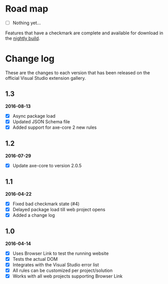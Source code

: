 # Road map

- [ ] Nothing yet...

Features that have a checkmark are complete and available for
download in the
[nightly build](http://vsixgallery.com/extension/25a79d25-0fff-4748-afaa-3a67ed116bc9/).

# Change log

These are the changes to each version that has been released
on the official Visual Studio extension gallery.

## 1.3

**2016-08-13**

- [x] Async package load
- [x] Updated JSON Schema file
- [x] Added support for axe-core 2 new rules

## 1.2

**2016-07-29**

- [x] Update axe-core to version 2.0.5

## 1.1

**2016-04-22**

- [x] Fixed bad checkmark state (#4)
- [x] Delayed package load till web project opens
- [x] Added a change log

## 1.0

**2016-04-14**

- [x] Uses Browser Link to test the running website
- [x] Tests the actual DOM
- [x] Integrates with the Visual Studio error list
- [x] All rules can be customized per project/solution
- [x] Works with all web projects supporting Browser Link
